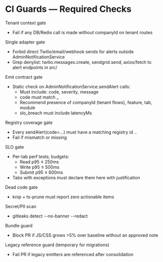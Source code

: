 # CI Guards — Required Checks

Tenant context gate
- Fail if any DB/Redis call is made without companyId on tenant routes

Single adapter gate
- Forbid direct Twilio/email/webhook sends for alerts outside AdminNotificationService
- Grep denylist: twilio.messages.create, sendgrid.send, axios/fetch to alert endpoints in src/

Emit contract gate
- Static check on AdminNotificationService.sendAlert calls:
  - Must include: code, severity, message
  - code must match <TAB>_<MODULE>_<ACTION>_<CAUSE>
  - Recommend presence of companyId (tenant flows), feature, tab, module
  - slo_breach must include latencyMs

Registry coverage gate
- Every sendAlert(code=...) must have a matching registry id <TAB>.<MODULE>.<ACTION>
- Fail if mismatch or missing

SLO gate
- Per-tab perf tests; budgets:
  - Read p95 ≤ 250ms
  - Write p95 ≤ 500ms
  - Submit p95 ≤ 600ms
- Tabs with exceptions must declare them here with justification

Dead code gate
- knip + ts-prune must report zero actionable items

Secret/PII scan
- gitleaks detect --no-banner --redact

Bundle guard
- Block PR if JS/CSS grows >5% over baseline without an approved note

Legacy reference guard (temporary for migrations)
- Fail PR if legacy emitters are referenced after consolidation

